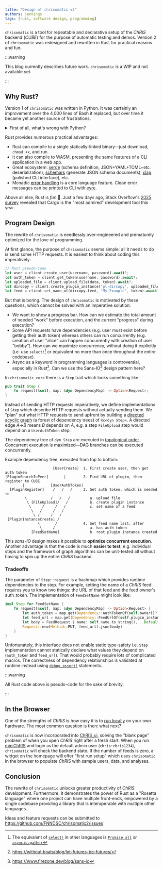 ```yaml
---
title: "Design of chrisomatic v2"
authors: jennings
tags: [rust, software design, programming]
---
```


`chrisomatic` is a tool for repeatable and declarative setup of the _ChRIS_ backend (_CUBE_)
for the purpose of automatic testing and demos. Version 2 of `chrisomatic` was redesigned
and rewritten in Rust for practical reasons and fun.

<!-- truncate -->

:::warning

This blog currently describes future work. `chrisomatic` is a WIP
and not available yet.

:::

## Why Rust?

Version 1 of `chrisomatic` was written in Python. It was certainly an
improvement over the 4,000 lines of Bash it replaced, but over time
it became yet another source of frustrations.

<details>
<summary>First of all, what's wrong with Python?</summary>

- Three years ago, [`uv`](https://docs.astral.sh/uv) was not popular yet.
  [Poetry](https://python-poetry.org) was the most popular option for
  Python package management at the time, though it isn't great.
- Installation of Python programs often goes wrong (because `pip` does
  not manage dependency version conflicts nor Python versions) so instead,
  `chrisomatic` was distributed as a 493MB image.
  [Migrating from Poetry to `rye`](https://github.com/FNNDSC/chrisomatic/commit/ea353a63a3ec748fa31847c53c570102c82f069f)
  (a predecessor to `uv`) enabled optimizations which shrunk the image to
  88MB. That is about as good as you can get with Python, but it's silly
  for a setup script to be about the size of a 2 minute YouTube video.
- Since `chrisomatic` was a container image, you needed to run it in
  Docker, which is inconvenient and riddled with pitfalls e.g. messing up
  Docker network settings.
- Python exceptions are ugly and take up your whole screen without even
  providing the user with useful information. [Example](https://github.com/FNNDSC/chrisomatic/issues/11).

</details>

Rust provides numerous practical advantages:

- Rust can compile to a single statically-linked binary&mdash;just download, `chmod +x`, and run.
- It can also compile to WASM, presenting the same features of a CLI application in a web app.
- Great ecosystem: [serde](https://serde.rs/) (schema definition, JSON+YAML+TOML+etc. deserialization),
  [schemars](https://github.com/GREsau/schemars) (generate JSON schema documents),
  [clap](https://docs.rs/clap) (polished CLI interface), etc.
- Monadic [error handling](https://doc.rust-lang.org/book/ch09-02-recoverable-errors-with-result.html)
  is a core language feature. Clean error messages can be printed to CLI with
  [eyre](https://github.com/eyre-rs/eyre).

Above all else, Rust is _fun_ 🪩. Just a few days ago, Stack Overflow's
[2025 survey](https://survey.stackoverflow.co/2025/technology#2-cloud-platforms)
revealed that Cargo is the "most admired" development tool this year.

## Program Design

The rewrite of `chrisomatic` is needlessly over-engineered and prematurely
optimized for the love of programming.

At first glance, the purpose of `chrisomatic` seems simple: all it needs to do
is send some HTTP requests. It is easiest to think about coding this imperatively:

```rust
// Rust pseudo-code
let user = client.create_user(username, password).await?;
let auth_token = client.get_token(username, password).await?;
let uploaded_file = client.upload_file(data, token).await?;
let dircopy = client.create_plugin_instance("pl-dircopy", uploaded_file, token).await?;
let feed = client.set_name_of(dircopy.feed, "My Example", token).await?;
```

But that is boring. The design of `chrisomatic` is motivated by these questions, which cannot be solved with an imperative solution:

- We want to show a progress bar. How can we estimate the total amount of needed "work" before execution, and the current "progress" during execution?
- Some API requests have dependencies (e.g. user must exist before getting
  their auth token) whereas others can run concurrently (e.g. creation of
  user "alice" can happen concurrently with creation of user "bobby"). How
  can we maximize concurrency, without doing it explicitly (i.e. use
  `select!`[^1] or equivalent no more than once throughout the entire codebase).
- Async as a keyword in programming languages is controversial, especially
  in Rust[^2]. Can we use the Sans-IO[^3] design pattern here?

[^1]: The equivalent of [`select!`](https://docs.rs/futures/latest/futures/macro.select.html) in other languages is [`Promise.all`](https://developer.mozilla.org/en-US/docs/Web/JavaScript/Reference/Global_Objects/Promise/all) or [`asyncio.gather`](https://docs.python.org/3.12/library/asyncio-task.html#asyncio.gather)
[^2]: https://without.boats/blog/let-futures-be-futures/
[^3]: https://www.firezone.dev/blog/sans-io

In `chrisomatic_core` there is a `Step` trait which looks something like:

```rust
pub trait Step {
    fn request(&self, map: &dyn DependencyMap) -> Option<Request>;
}
```

Instead of sending HTTP requests imperatively, we define implementations of
`Step` which describe HTTP requests without actually sending them. We "plan"
out what HTTP requests to send upfront by building a
[directed acyclic graph](https://en.wikipedia.org/wiki/Directed_acyclic_graph)
(a forest of dependency trees) of `Rc<dyn Step>`. A directed edge _A_->_B_
means _B_ depends on _A_, e.g. a step `FileUpload` step would depend on a
`UserAuthToken` step.

The dependency tree of `dyn Step` are executed in [topological order](https://en.wikipedia.org/wiki/Topological_sorting).
Concurrent execution is maximized—DAG branches can be executed concurrently.

Example dependency tree, executed from top to bottom:

```
                      [UserCreate]  1. First create user, then get auth token
[PluginSearchInPeer]       |        2. Find URL of plugin, then register to CUBE
        |            [UserAuthToken] 
  [PluginRegister]    /   /   /     3. Get auth token, which is needed to
         \           /   /   /         a. upload file
          \ [FileUpload]/   /          b. create plugin instance
           \     /     /   /           c. set name of a feed
            \   /     /   /
             \ /     /   /
 [PluginInstanceCreate] /
               \       /            4. Set feed name last, after
                \     /                a. has auth token
            [FeedSetName]              b. root plugin instance created
```

This _sans-IO_ design makes it possible to **optimize concurrent execution**.
Another advantage is that the code is much **easier to test**, e.g. individual
steps and the framework of graph algorithms can be unit-tested all without
having to spin up the entire _ChRIS_ backend.

### Tradeoffs

The parameter of `Step::request` is a hashmap which provides runtime dependencies
to the step. For example, setting the name of a _ChRIS_ feed requires you to know
two things: the URL of that feed and the feed owner's auth_token. The
implementation of `FeedSetName` might look like:

```rust
impl Step for FeedSetName {
    fn request(&self, map: &dyn DependencyMap) -> Option<Request> {
        let auth_token = map.get(Dependency::AuthTokenOf(self.owner))?;
        let feed_url = map.get(Dependency::FeedUrlOf(self.plugin_instance))?;
        let body = FeedRequest { name: self.name.to_string(), ..Default::default() };
        Request::new(Method::PUT, feed_url).json(body)
    }
}
```

Unfortunately, this interface does not enable static type-safety i.e. `Step`
implementation cannot statically declare what values they depend on
(`auth_token` and `feed_url`). That would probably require lots of complicated
macros. The correctness of dependency relationships is validated at runtime
instead using [`debug_assert!`](https://doc.rust-lang.org/std/macro.debug_assert.html)
statements.

:::warning

All Rust code above is pseudo-code for the sake of brevity.

:::

## In the Browser

One of the strengths of _ChRIS_ is how easy it is to [run locally](/docs/run)
on your own hardware. The most common question is then: what next?

`chrisomatic` is now incorporated into [ChRIS_ui](https://github.com/FNNDSC/ChRIS_ui),
solving the "blank page" problem of when you open _ChRIS_ right after a fresh start.
When you run [miniChRIS](https://github.com/FNNDSC/miniChRIS-docker) and login as
the default admin user (`chris:chris1234`), `chrisomatic` will check the backend
state. If the number of feeds is zero, a widget on the homepage will offer
"first run setup" which uses `chrisomatic` in the browser to populate _ChRIS_ with
sample users, data, and analyses.

## Conclusion

The rewrite of `chrisomatic` unlocks greater productivity of _ChRIS_ development.
Furthermore, it demonstrates the power of Rust as a "Rosetta language" where
one project can have multiple front-ends, empowered by a single codebase providing
a library that is interoperable with multiple other languages.

Ideas and feature requests can be submitted to https://github.com/FNNDSC/chrisomatic2/issues

